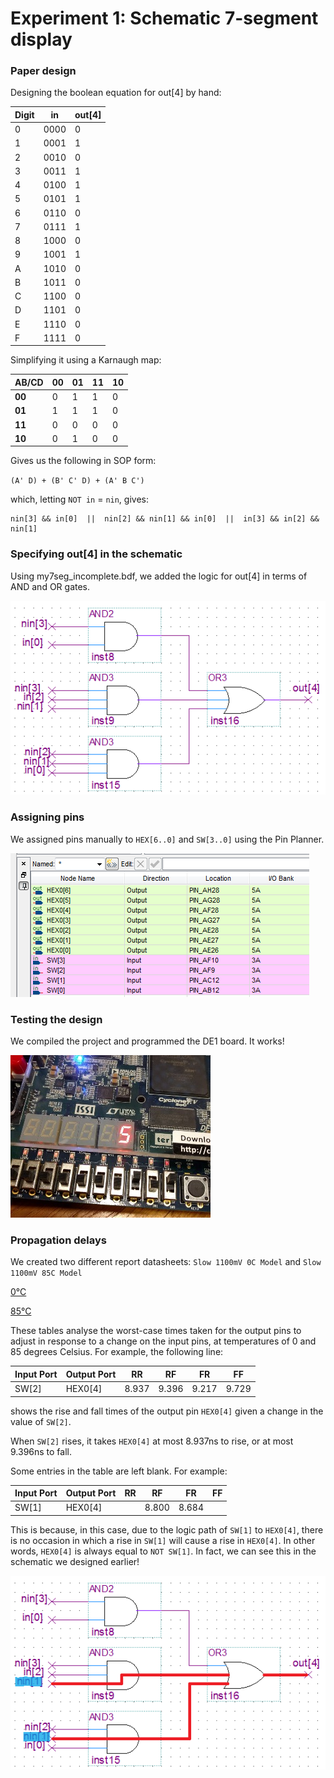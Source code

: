 # Experiment 1: Schematic 7-segment display

### Paper design
Designing the boolean equation for out[4] by hand:

Digit | in   | out[4]
----- | ---- | ------
0     | 0000 | 0
1     | 0001 | 1
2     | 0010 | 0
3     | 0011 | 1
4     | 0100 | 1
5     | 0101 | 1
6     | 0110 | 0
7     | 0111 | 1
8     | 1000 | 0
9     | 1001 | 1
A     | 1010 | 0
B     | 1011 | 0
C     | 1100 | 0
D     | 1101 | 0
E     | 1110 | 0
F     | 1111 | 0

Simplifying it using a Karnaugh map:

AB/CD  | 00 | 01 | 11 | 10
-------|----|----|----|----
**00** | 0  | 1  | 1  | 0
**01** | 1  | 1  | 1  | 0
**11** | 0  | 0  | 0  | 0
**10** | 0  | 1  | 0  | 0

Gives us the following in SOP form:

`(A' D) + (B' C' D) + (A' B C')`

which, letting `NOT in` = `nin`, gives:

```
nin[3] && in[0]  ||  nin[2] && nin[1] && in[0]  ||  in[3] && in[2] && nin[1]
```

### Specifying out[4] in the schematic

Using my7seg_incomplete.bdf, we added the logic for out[4] in terms of AND and OR gates.

![out4 in 7-seg schematic](../images/p1_s6.PNG)

### Assigning pins

We assigned pins manually to `HEX[6..0]` and `SW[3..0]` using the Pin Planner.

![pin assignment table](../images/p1_s9.PNG)

### Testing the design

We compiled the project and programmed the DE1 board. It works!

![sample switches to hex](../images/p1_s10.jpg)

### Propagation delays

We created two different report datasheets: `Slow 1100mV 0C Model` and `Slow 1100mV 85C Model`

[0°C](p1_step11_0c.pdf)

[85°C](p1_step11_85c.pdf)

These tables analyse the worst-case times taken for the output pins to adjust in response to a change on the input pins, at temperatures of 0 and 85 degrees Celsius. For example, the following line:

Input Port | Output Port | RR    |  RF   |  FR   |  FF
-----------|-------------|-------|-------|-------|------
SW[2]      | HEX0[4]     | 8.937 | 9.396 | 9.217 | 9.729

shows the rise and fall times of the output pin `HEX0[4]` given a change in the value of `SW[2]`.

When `SW[2]` rises, it takes `HEX0[4]` at most 8.937ns to rise, or at most 9.396ns to fall.

Some entries in the table are left blank. For example:

Input Port | Output Port | RR    |  RF   |  FR   |  FF
-----------|-------------|-------|-------|-------|------
SW[1]      | HEX0[4]     |       | 8.800 | 8.684 |

This is because, in this case, due to the logic path of `SW[1]` to `HEX0[4]`, there is no occasion in which a rise in `SW[1]` will cause a rise in `HEX0[4]`. In other words, `HEX0[4]` is always equal to `NOT SW[1]`. In fact, we can see this in the schematic we designed earlier!

![highlighted path from sw1 to hex04](../images/p1_s11_highlighted.png)
